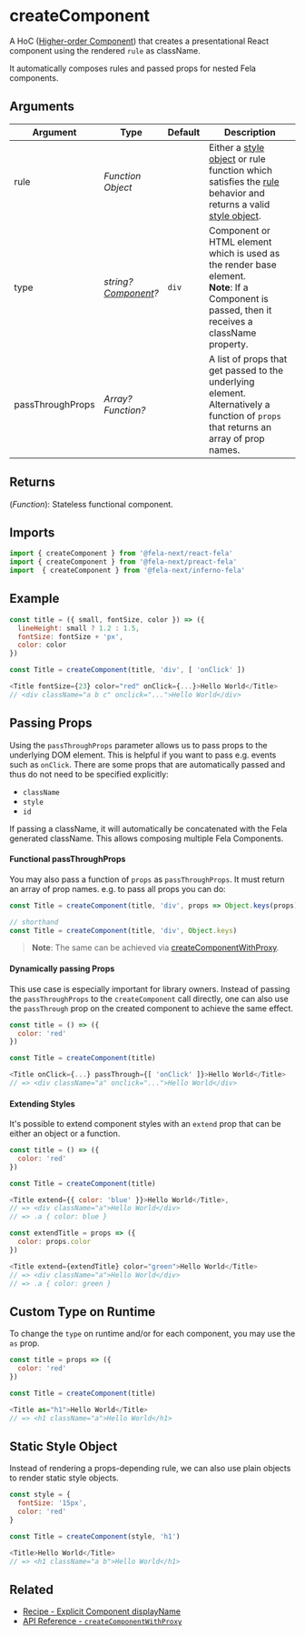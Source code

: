 # createComponent

A HoC ([Higher-order Component](https://medium.com/@dan_abramov/mixins-are-dead-long-live-higher-order-components-94a0d2f9e750#.njbld18x8)) that creates a presentational React component using the rendered `rule` as className.

It automatically composes rules and passed props for nested Fela components.

## Arguments
| Argument | Type | Default | Description |
| --- | --- | --- | --- |
| rule | *Function*<br>*Object* |  | Either a [style object](../basics/Rules.md#styleobject) or rule function which satisfies the [rule](../basics/Rules.md) behavior and returns a valid [style object](../basics/Rules.md#styleobject). |
| type | *string?*<br>*[Component](https://facebook.github.io/react/docs/top-level-api.html#react.component)?* | `div` | Component or HTML element which is used as the render base element.<br>**Note**: If a Component is passed, then it receives a className property. |
| passThroughProps | *Array?*<br>*Function?* | | A list of props that get passed to the underlying element.<br>Alternatively a function of `props` that returns an array of prop names. |

## Returns
(*Function*): Stateless functional component.

## Imports
```javascript
import { createComponent } from '@fela-next/react-fela'
import { createComponent } from '@fela-next/preact-fela'
import  { createComponent } from '@fela-next/inferno-fela'
```

## Example
```javascript
const title = ({ small, fontSize, color }) => ({
  lineHeight: small ? 1.2 : 1.5,
  fontSize: fontSize + 'px',
  color: color
})

const Title = createComponent(title, 'div', [ 'onClick' ])

<Title fontSize={23} color="red" onClick={...}>Hello World</Title>
// <div className="a b c" onclick="...">Hello World</div>
```

## Passing Props
Using the `passThroughProps` parameter allows us to pass props to the underlying DOM element. This is helpful if you want to pass e.g. events such as `onClick`. There are some props that are automatically passed and thus do not need to be specified explicitly:

* `className`
* `style`
* `id`

If passing a className, it will automatically be concatenated with the Fela generated className. This allows composing multiple Fela Components.

#### Functional passThroughProps
You may also pass a function of `props` as `passThroughProps`. It must return an array of prop names. e.g. to pass all props you can do:
```javascript
const Title = createComponent(title, 'div', props => Object.keys(props))

// shorthand
const Title = createComponent(title, 'div', Object.keys)
```

> **Note**: The same can be achieved via [createComponentWithProxy](https://github.com/robinweser/fela/blob/master/packages/react-fela/docs/createComponentWithProxy.md#createcomponentwithproxyrule-type-passthroughprops).

#### Dynamically passing Props
This use case is especially important for library owners. Instead of passing the `passThroughProps` to the `createComponent` call directly, one can also use the `passThrough` prop on the created component to achieve the same effect.

```javascript
const title = () => ({
  color: 'red'
})

const Title = createComponent(title)

<Title onClick={...} passThrough={[ 'onClick' ]}>Hello World</Title>
// => <div className="a" onclick="...">Hello World</div>
```

#### Extending Styles
It's possible to extend component styles with an `extend` prop that can be either an object or a function.

```javascript
const title = () => ({
  color: 'red'
})

const Title = createComponent(title)

<Title extend={{ color: 'blue' }}>Hello World</Title>,
// => <div className="a">Hello World</div>
// => .a { color: blue }

const extendTitle = props => ({
  color: props.color
})

<Title extend={extendTitle} color="green">Hello World</Title>
// => <div className="a">Hello World</div>
// => .a { color: green }
```

## Custom Type on Runtime
To change the `type` on runtime and/or for each component, you may use the `as` prop.
```javascript
const title = props => ({
  color: 'red'
})

const Title = createComponent(title)

<Title as="h1">Hello World</Title>
// => <h1 className="a">Hello World</h1>
```

## Static Style Object
Instead of rendering a props-depending rule, we can also use plain objects to render static style objects.

```javascript
const style = {
  fontSize: '15px',
  color: 'red'
}

const Title = createComponent(style, 'h1')

<Title>Hello World</Title>
// => <h1 className="a b">Hello World</h1>
```

## Related

- [Recipe - Explicit Component displayName](../../recipes/DisplayNameComponents.md)
- [API Reference - `createComponentWithProxy`](createComponentWithProxy.md)
